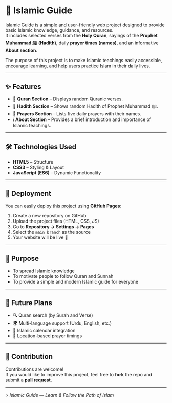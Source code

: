 # 📖 Islamic Guide

Islamic Guide is a simple and user-friendly web project designed to provide basic Islamic knowledge, guidance, and resources.  
It includes selected verses from the **Holy Quran**, sayings of the **Prophet Muhammad ﷺ (Hadith)**, daily **prayer times (names)**, and an informative **About section**.  

The purpose of this project is to make Islamic teachings easily accessible, encourage learning, and help users practice Islam in their daily lives.  

---

## ✨ Features
- 📖 **Quran Section** – Displays random Quranic verses.  
- 📜 **Hadith Section** – Shows random Hadith of Prophet Muhammad ﷺ.  
- 🕌 **Prayers Section** – Lists five daily prayers with their names.  
- ℹ️ **About Section** – Provides a brief introduction and importance of Islamic teachings.  

---

## 🛠️ Technologies Used
- **HTML5** – Structure  
- **CSS3** – Styling & Layout  
- **JavaScript (ES6)** – Dynamic Functionality  

---

## 🚀 Deployment
You can easily deploy this project using **GitHub Pages**:
1. Create a new repository on GitHub  
2. Upload the project files (HTML, CSS, JS)  
3. Go to **Repository → Settings → Pages**  
4. Select the `main branch` as the source  
5. Your website will be live 🎉  

---

## 🎯 Purpose
- To spread Islamic knowledge  
- To motivate people to follow Quran and Sunnah  
- To provide a simple and modern Islamic guide for everyone  

---

## 📌 Future Plans
- 🔍 Quran search (by Surah and Verse)  
- 🌍 Multi-language support (Urdu, English, etc.)  
- 📅 Islamic calendar integration  
- 🕋 Location-based prayer timings  

---

## 🤲 Contribution
Contributions are welcome!  
If you would like to improve this project, feel free to **fork** the repo and submit a **pull request**.  

---

⚡ *Islamic Guide — Learn & Follow the Path of Islam*
